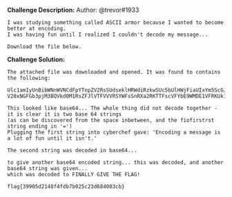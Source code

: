 **Challenge Description:**
    Author: @trevor#1933

    I was studying something called ASCII armor because I wanted to become better at encoding. 
    I was having fun until I realized I couldn't decode my message...

    Download the file below.
    
**Challenge Solution:**
    
    The attached file was downloaded and opened. It was found to contains the following:
    
    Ulc1amIyUnBibWNnWVNCdFpYTnpZV2RsSUdseklHRWdiRzkwSUc5bUlHWjFiaUIxYm5ScGJDQnBkQ0JwYzI0bmRDNGc= V20xNGFGb3pjM3BQVkd0M1RsZFJlVTFVVVRSYWFsSnRXa2RKTTFscVFYbE9WMDE1VFRKUk1rOUVVWGROUkU1cVdXNHdQUT09
    
    This looked like base64... The whole thing did not decode together - it is clear it is two base 64 strings
    (as can be discovered from the space inbetween, and the fiofirstrst string ending in '=')
    Plugging the first string into cyberchef gave: 'Encoding a message is a lot of fun until it isn't.'
    
    The second string was decoded in base64... 
    
    to give another base64 encoded string... this was decoded, and another base64 string was given...
    which was decoded to FINALLY GIVE THE FLAG!
    
    flag{39905d2148f4fdb7b025c23d684003cb}
